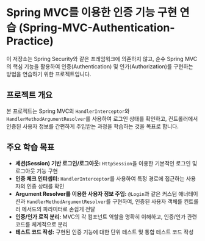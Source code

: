 # Spring MVC를 이용한 인증 기능 구현 연습 (Spring-MVC-Authentication-Practice)

이 저장소는 Spring Security와 같은 프레임워크에 의존하지 않고, 순수 Spring MVC의 핵심 기능을 활용하여 인증(Authentication) 및 인가(Authorization)를 구현하는 방법을 연습하기 위한 프로젝트입니다.

## 프로젝트 개요

본 프로젝트는 Spring MVC의 `HandlerInterceptor`와 `HandlerMethodArgumentResolver`를 사용하여 로그인 상태를 확인하고, 컨트롤러에서 인증된 사용자 정보를 간편하게 주입받는 과정을 학습하는 것을 목표로 합니다.

## 주요 학습 목표

  - **세션(Session) 기반 로그인/로그아웃:** `HttpSession`을 이용한 기본적인 로그인 및 로그아웃 기능 구현
  - **인증 체크 인터셉터:** `HandlerInterceptor`를 사용하여 특정 경로에 접근하는 사용자의 인증 상태를 확인
  - **Argument Resolver를 이용한 사용자 정보 주입:** `@Login`과 같은 커스텀 애너테이션과 `HandlerMethodArgumentResolver`를 구현하여, 인증된 사용자 객체를 컨트롤러 메서드의 파라미터로 손쉽게 전달
  - **인증/인가 로직 분리:** MVC의 각 컴포넌트 역할을 명확히 이해하고, 인증/인가 관련 코드를 체계적으로 분리
  - **테스트 코드 작성:** 구현된 인증 기능에 대한 단위 테스트 및 통합 테스트 코드 작성
